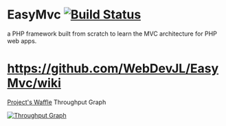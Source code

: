 EasyMvc [![Build Status](https://travis-ci.org/WebDevJL/EasyMvc.svg?branch=master)](https://travis-ci.org/WebDevJL/EasyMvc)
=====================
a PHP framework built from scratch to learn the MVC architecture for PHP web apps.

https://github.com/WebDevJL/EasyMvc/wiki
=====================
[Project's Waffle](https://waffle.io/WebDevJL/EasyMvc) Throughput Graph

[![Throughput Graph](https://graphs.waffle.io/WebDevJL/EasyMvc/throughput.svg)](https://waffle.io/WebDevJL/EasyMvc/metrics)
